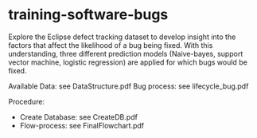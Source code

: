 # training-software-bugs
Explore the Eclipse defect tracking dataset to develop insight into the factors that affect the likelihood of a bug being fixed. With this understanding, three different prediction models (Naive-bayes, support vector machine, logistic regression) are applied for which bugs would be fixed. 

Available Data: see DataStructure.pdf
Bug process: see lifecycle_bug.pdf

Procedure:
- Create Database: see CreateDB.pdf
- Flow-process: see FinalFlowchart.pdf
